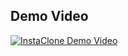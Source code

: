## Demo Video

[![InstaClone Demo Video](https://img.youtube.com/vi/fM4U0RwLu8k/maxresdefault.jpg)](https://youtu.be/fM4U0RwLu8k?si=4AKoeK1y-gRQI15u)
